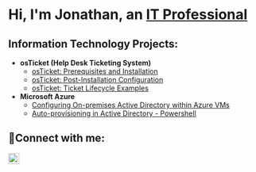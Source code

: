 <h1>Hi, I'm Jonathan, an <a href="https://www.linkedin.com/in/jonathan-moon-444541262/">IT Professional</a></h1>

<h2>Information Technology Projects:</h2>

- <b>osTicket (Help Desk Ticketing System)</b>
  - [osTicket: Prerequisites and Installation](https://github.com/JMoon4108/osTicket-installation)
  - [osTicket: Post-Installation Configuration](https://github.com/JMoon4108/osTicket-configuration)
  - [osTicket: Ticket Lifecycle Examples](https://github.com/JMoon4108/osTicket-examples)
- <b>Microsoft Azure</b>
  - [Configuring On-premises Active Directory within Azure VMs](https://github.com/JMoon4108/virtual-onprem-ad)
  - [Auto-provisioning in Active Directory - Powershell](https://github.com/JMoon4108/active-directory-user)

<h2>🤳Connect with me:</h2>
<a href="https://www.linkedin.com/in/jonathan-moon-444541262/">
  <img align="left" alt="Jonathan | LinkedIn" width="22px" src="https://cdn.jsdelivr.net/npm/simple-icons@v3/icons/linkedin.svg" />
</a>
